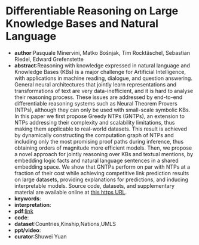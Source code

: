 # Differentiable Reasoning on Large Knowledge Bases and Natural Language

* **author**:Pasquale Minervini, Matko Bošnjak, Tim Rocktäschel, Sebastian Riedel, Edward Grefenstette
* **abstract**:Reasoning with knowledge expressed in natural language and Knowledge Bases (KBs) is a major challenge for Artificial Intelligence, with applications in machine reading, dialogue, and question answering. General neural architectures that jointly learn representations and transformations of text are very data-inefficient, and it is hard to analyse their reasoning process. These issues are addressed by end-to-end differentiable reasoning systems such as Neural Theorem Provers (NTPs), although they can only be used with small-scale symbolic KBs. In this paper we first propose Greedy NTPs (GNTPs), an extension to NTPs addressing their complexity and scalability limitations, thus making them applicable to real-world datasets. This result is achieved by dynamically constructing the computation graph of NTPs and including only the most promising proof paths during inference, thus obtaining orders of magnitude more efficient models. Then, we propose a novel approach for jointly reasoning over KBs and textual mentions, by embedding logic facts and natural language sentences in a shared embedding space. We show that GNTPs perform on par with NTPs at a fraction of their cost while achieving competitive link prediction results on large datasets, providing explanations for predictions, and inducing interpretable models. Source code, datasets, and supplementary material are available online at [this https URL](https://github.com/uclnlp/gntp).
* **keywords**:
* **interpretation**:
* **pdf**:[link](https://arxiv.org/pdf/1912.10824.pdf)
* **code**:
* **dataset**:Countries,Kinship,Nations,UMLS
* **ppt/video**:
* **curator**:Shuwei Yuan
